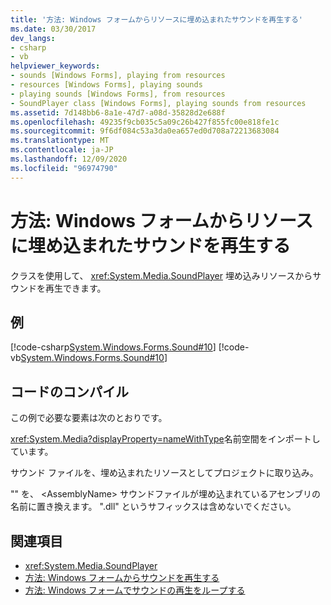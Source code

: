 ```yaml
---
title: '方法: Windows フォームからリソースに埋め込まれたサウンドを再生する'
ms.date: 03/30/2017
dev_langs:
- csharp
- vb
helpviewer_keywords:
- sounds [Windows Forms], playing from resources
- resources [Windows Forms], playing sounds
- playing sounds [Windows Forms], from resources
- SoundPlayer class [Windows Forms], playing sounds from resources
ms.assetid: 7d148bb6-8a1e-47d7-a08d-35828d2e688f
ms.openlocfilehash: 49235f9cb035c5a09c26b427f855fc00e818fe1c
ms.sourcegitcommit: 9f6df084c53a3da0ea657ed0d708a72213683084
ms.translationtype: MT
ms.contentlocale: ja-JP
ms.lasthandoff: 12/09/2020
ms.locfileid: "96974790"
---
```

# <a name="how-to-play-a-sound-embedded-in-a-resource-from-a-windows-form"></a>方法: Windows フォームからリソースに埋め込まれたサウンドを再生する
クラスを使用して、 <xref:System.Media.SoundPlayer> 埋め込みリソースからサウンドを再生できます。  
  
## <a name="example"></a>例  
 [!code-csharp[System.Windows.Forms.Sound#10](~/samples/snippets/csharp/VS_Snippets_Winforms/System.Windows.Forms.Sound/CS/soundtestform.cs#10)]
 [!code-vb[System.Windows.Forms.Sound#10](~/samples/snippets/visualbasic/VS_Snippets_Winforms/System.Windows.Forms.Sound/VB/soundtestform.vb#10)]  
  
## <a name="compiling-the-code"></a>コードのコンパイル  
 この例で必要な要素は次のとおりです。  
  
 <xref:System.Media?displayProperty=nameWithType>名前空間をインポートしています。  
  
 サウンド ファイルを、埋め込まれたリソースとしてプロジェクトに取り込み。  
  
 "" を、 \<AssemblyName> サウンドファイルが埋め込まれているアセンブリの名前に置き換えます。 ".dll" というサフィックスは含めないでください。  
  
## <a name="see-also"></a>関連項目

- <xref:System.Media.SoundPlayer>
- [方法: Windows フォームからサウンドを再生する](how-to-play-a-sound-from-a-windows-form.md)
- [方法: Windows フォームでサウンドの再生をループする](how-to-loop-a-sound-playing-on-a-windows-form.md)
